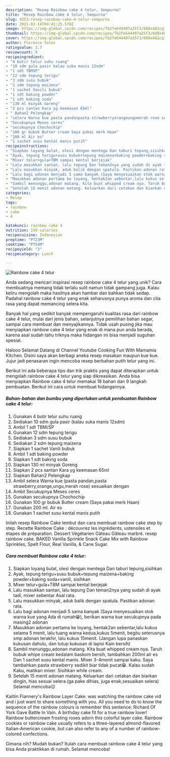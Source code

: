 ```yaml
---
description: "Resep Rainbow cake 4 telur, Sempurna"
title: "Resep Rainbow cake 4 telur, Sempurna"
slug: 4253-resep-rainbow-cake-4-telur-sempurna
date: 2021-03-14T04:41:25.570Z
image: https://img-global.cpcdn.com/recipes/fb2fe644497a25f3/680x482cq70/rainbow-cake-4-telur-foto-resep-utama.jpg
thumbnail: https://img-global.cpcdn.com/recipes/fb2fe644497a25f3/680x482cq70/rainbow-cake-4-telur-foto-resep-utama.jpg
cover: https://img-global.cpcdn.com/recipes/fb2fe644497a25f3/680x482cq70/rainbow-cake-4-telur-foto-resep-utama.jpg
author: Florence Yates
ratingvalue: 3.7
reviewcount: 9
recipeingredient:
- "4 butir telur suhu ruang"
- "10 sdm gula pasir kalau suka manis 12sdm"
- "1 sdt TBMSP"
- "12 sdm tepung terigu"
- "3 sdm susu bubuk"
- "2 sdm tepung maizena"
- "1 sachet Vanili bubuk"
- "1 sdt baking powder"
- "1 sdt baking soda"
- "130 ml minyak Goreng"
- "2 pcs santan Kara yg keemasan 65ml"
- " Bahan2 Pelengkap"
- "selera Warna kue pasta pandanpasta strawberryorangeungumerah rose sesuaikan dengan"
- "Secukupnya Meses ceres"
- "secukupnya Chochochip"
- "100 gr bubuk Butter cream Saya pakai merk Haan"
- "200 ml Air es"
- "1 sachet susu kental manis putih"
recipeinstructions:
- "Siapkan loyang bulat, olesi dengan mentega Dan taburi tepung,sisihkan"
- "Ayak, tepung terigu+susu bubuk+tepung maizena+baking powder+baking soda+vanili, sisihkan"
- "Mixer telur+gula+TBM sampai kental berjejak"
- "Lalu masukkan santan, lalu tepung Dan teman2nya yang sudah di ayak tadi, mixer sebentar Asal rata."
- "Lalu masukkan minyak, aduk balik dengan spatula. Pastikan adonan rata."
- "Lalu bagi adonan menjadi 5 sama banyak (Saya menyesuaikan stok warna kue yang Ada di rumah😁), berikan warna kue secukupnya pada masing2 adonan"
- "Masukkan adonan pertama ke loyang, hentak2an sebentar,lalu kukus selama 5 menit, lalu tuang warna kedua,kukus 5menit, begitu seterusnya smp adonan terakhir, lalu kukus 15menit. (Jangan lupa panaskan kukusan dahulu, dan tutup kukusan di lapisi Kain bersih)"
- "Sambil menunggu,adonan matang. Kita buat whipped cream nya. Taruh bubuk whipe cream kedalam baskom bersih, tambahkan 200ml air es Dan 1 sachet susu kental manis. Mixer 3-4menit sampai kaku. Saya tambahkan pasta strawberry sedikit biar tidak pucat😁. Kalau sudah Kaku, matikan mixer. Sisihkan while cream."
- "Setelah 15 menit adonan matang. Keluarkan dari cetakan dan biarkan dingin, hias sesuai selera.(ga pake dihias, juga enak,sesuaikan selera) Selamat mencoba😉"
categories:
- Resep
tags:
- rainbow
- cake
- 4

katakunci: rainbow cake 4 
nutrition: 159 calories
recipecuisine: Indonesian
preptime: "PT23M"
cooktime: "PT54M"
recipeyield: "3"
recipecategory: Lunch

---
```



![Rainbow cake 4 telur](https://img-global.cpcdn.com/recipes/fb2fe644497a25f3/680x482cq70/rainbow-cake-4-telur-foto-resep-utama.jpg)

Anda sedang mencari inspirasi resep rainbow cake 4 telur yang unik? Cara membuatnya memang tidak terlalu sulit namun tidak gampang juga. Kalau keliru mengolah maka hasilnya akan hambar dan bahkan tidak sedap. Padahal rainbow cake 4 telur yang enak seharusnya punya aroma dan cita rasa yang dapat memancing selera kita.

Banyak hal yang sedikit banyak mempengaruhi kualitas rasa dari rainbow cake 4 telur, mulai dari jenis bahan, selanjutnya pemilihan bahan segar, sampai cara membuat dan menyajikannya. Tidak usah pusing jika mau menyiapkan rainbow cake 4 telur yang enak di mana pun anda berada, karena asal sudah tahu triknya maka hidangan ini bisa menjadi suguhan spesial.

Halooo Selamat Datang di Channel Youtube Cooking Fun With Mamamia Kitchen. Disini saya akan berbagi aneka resep masakan maupun kue kue. Jujur jadi penasaran ingin mencoba resep berbahan putih telur yang ini.


Berikut ini ada beberapa tips dan trik praktis yang dapat diterapkan untuk mengolah rainbow cake 4 telur yang siap dikreasikan. Anda bisa menyiapkan Rainbow cake 4 telur memakai 18 bahan dan 9 langkah pembuatan. Berikut ini cara untuk membuat hidangannya.

<!--inarticleads1-->

##### Bahan-bahan dan bumbu yang diperlukan untuk pembuatan Rainbow cake 4 telur:

1. Gunakan 4 butir telur suhu ruang
1. Sediakan 10 sdm gula pasir (kalau suka manis 12sdm)
1. Ambil 1 sdt TBM/SP
1. Gunakan 12 sdm tepung terigu
1. Sediakan 3 sdm susu bubuk
1. Sediakan 2 sdm tepung maizena
1. Siapkan 1 sachet Vanili bubuk
1. Ambil 1 sdt baking powder
1. Siapkan 1 sdt baking soda
1. Siapkan 130 ml minyak Goreng
1. Siapkan 2 pcs santan Kara yg keemasan 65ml
1. Siapkan  Bahan2 Pelengkap
1. Ambil selera Warna kue (pasta pandan,pasta strawberry,orange,ungu,merah rose) sesuaikan dengan
1. Ambil Secukupnya Meses ceres
1. Gunakan secukupnya Chochochip
1. Gunakan 100 gr bubuk Butter cream (Saya pakai merk Haan)
1. Gunakan 200 ml. Air es
1. Gunakan 1 sachet susu kental manis putih


Inilah resep Rainbow Cake lembut dan cara membuat rainbow cake step by step. Recette Rainbow Cake : découvrez les ingrédients, ustensiles et étapes de préparation. Dessert Végétarien Gâteau Gâteau marbré. resep rainbow cake. BAKED Vanilla Sprinkle Snack Cake Mix with Rainbow Sprinkles, Spelt Flour, Real Vanilla, &amp; Cane Sugar. 

<!--inarticleads2-->

##### Cara membuat Rainbow cake 4 telur:

1. Siapkan loyang bulat, olesi dengan mentega Dan taburi tepung,sisihkan
1. Ayak, tepung terigu+susu bubuk+tepung maizena+baking powder+baking soda+vanili, sisihkan
1. Mixer telur+gula+TBM sampai kental berjejak
1. Lalu masukkan santan, lalu tepung Dan teman2nya yang sudah di ayak tadi, mixer sebentar Asal rata.
1. Lalu masukkan minyak, aduk balik dengan spatula. Pastikan adonan rata.
1. Lalu bagi adonan menjadi 5 sama banyak (Saya menyesuaikan stok warna kue yang Ada di rumah😁), berikan warna kue secukupnya pada masing2 adonan
1. Masukkan adonan pertama ke loyang, hentak2an sebentar,lalu kukus selama 5 menit, lalu tuang warna kedua,kukus 5menit, begitu seterusnya smp adonan terakhir, lalu kukus 15menit. (Jangan lupa panaskan kukusan dahulu, dan tutup kukusan di lapisi Kain bersih)
1. Sambil menunggu,adonan matang. Kita buat whipped cream nya. Taruh bubuk whipe cream kedalam baskom bersih, tambahkan 200ml air es Dan 1 sachet susu kental manis. Mixer 3-4menit sampai kaku. Saya tambahkan pasta strawberry sedikit biar tidak pucat😁. Kalau sudah Kaku, matikan mixer. Sisihkan while cream.
1. Setelah 15 menit adonan matang. Keluarkan dari cetakan dan biarkan dingin, hias sesuai selera.(ga pake dihias, juga enak,sesuaikan selera) Selamat mencoba😉


Kaitlin Flannery&#39;s Rainbow Layer Cake. was watching the rainbow cake vid and i just want to share something with you. All you need to do to know the sequence of the rainbow colours is remember this sentence: Richard Of York Gave Battle In Vain. A birthday cake fit for a true rainbow lover! Rainbow buttercream frosting roses adorn this colorful layer cake. Rainbow cookies or rainbow cake usually refers to a three-layered almond-flavored Italian-American cookie, but can also refer to any of a number of rainbow-colored confections. 

Gimana nih? Mudah bukan? Itulah cara membuat rainbow cake 4 telur yang bisa Anda praktikkan di rumah. Selamat mencoba!
